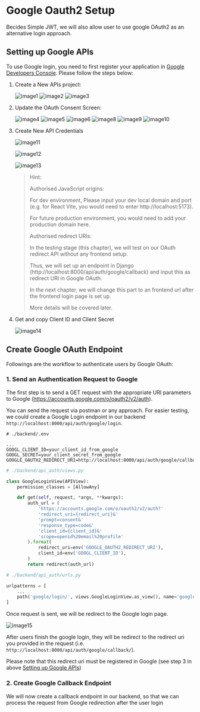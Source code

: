 # Google Oauth2 Setup

Becides Simple JWT, we will also allow user to use google OAuth2 as an alternative login approach.

## Setting up Google APIs

To use Google login, you need to first register your application in [Google Developers Console](https://console.developers.google.com/). Please follow the steps below:

1. Create a New APIs project:

    ![image1](./Tutorial_Images/Google_OAuth/image1.png)
    ![image2](./Tutorial_Images/Google_OAuth/image2.png)
    ![image3](./Tutorial_Images/Google_OAuth/image3.png)

2. Update the OAuth Consent Screen:

    ![image4](./Tutorial_Images/Google_OAuth/image4.png)
    ![image5](./Tutorial_Images/Google_OAuth/image5.png)
    ![image6](./Tutorial_Images/Google_OAuth/image6.png)
    ![image8](./Tutorial_Images/Google_OAuth/image8.png)
    ![image9](./Tutorial_Images/Google_OAuth/image9.png)
    ![image10](./Tutorial_Images/Google_OAuth/image10.png)

3. Create New API Credentials

    ![image11](./Tutorial_Images/Google_OAuth/image11.png)

    ![image12](./Tutorial_Images/Google_OAuth/image12.png)

    ![image13](./Tutorial_Images/Google_OAuth/image13.png)

    >Hint:
    >
    > Authorised JavaScript origins:
    >
    > For dev environment, Please input your dev local domain and port (e.g. for React Vite, you would need to enter http://localhost:5173).
    >
    > For future production environment, you would need to add your production domain here.
    >
    > Authorised redirect URIs:
    >
    > In the testing stage (this chapter), we will test on our OAuth redirect API without any frontend setup.
    >
    > Thus, we will set up an endpoint in Django (http://localhost:8000/api/auth/google/callback) and input this as redirect URI in Google OAuth.
    >
    > In the next chapter, we will change this part to an frontend url after the frontend login page is set up.
    >
    > More details will be covered later.

4. Get and copy Client ID and Client Secret

    ![image14](./Tutorial_Images/Google_OAuth/image14.png)

## Create Google OAuth Endpoint

Followings are the workflow to authenticate users by Google OAuth:

### 1. Send an Authentication Request to Google

The first step is to send a GET request with the appropriate URI parameters to Google (https://accounts.google.com/o/oauth2/v2/auth).

You can send the request via postman or any approach. For easier testing, we could create a Google Login endpoint in our backend `http://localhost:8000/api/auth/google/login`.

```env
# ./backend/.env

...
GOOGL_CLIENT_ID=your_client_id_from_google
GOOGL_SECRET=your_client_secret_from_google
GOOGLE_OAUTH2_REDIRECT_URI=http://localhost:8000/api/auth/google/callback/
```

```python
# ./backend/api_auth/views.py

class GoogleLoginView(APIView):
    permission_classes = [AllowAny]

    def get(self, request, *args, **kwargs):
        auth_url = (
            'https://accounts.google.com/o/oauth2/v2/auth?'
            'redirect_uri={redirect_uri}&'
            'prompt=consent&'
            'response_type=code&'
            'client_id={client_id}&'
            'scope=openid%20email%20profile'
        ).format(
            redirect_uri=env('GOOGLE_OAUTH2_REDIRECT_URI'),
            client_id=env('GOOGL_CLIENT_ID'),
        )
        return redirect(auth_url)
```

```python
# ./backend/api_auth/urls.py

urlpatterns = [
    ...
    path('google/login/', views.GoogleLoginView.as_view(), name='google_login'),
]
```

Once request is sent, we will be redirect to the Google login page. 

![image15](./Tutorial_Images/Google_OAuth/image15.png)

After users finish the google login, they will be redirect to the redirect uri you provided in the request (i.e. `http://localhost:8000/api/auth/google/callback/`).

Please note that this redirect uri must be registered in Google (see step 3 in above [Setting up Google APIs](#setting-up-google-apis))

### 2. Create Google Callback Endpoint

We will now create a callback endpoint in our backend, so that we can process the request from Google redirection after the user login

```python

```
